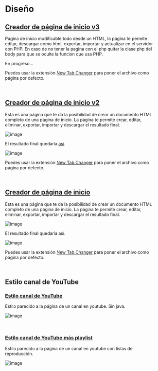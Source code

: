 # Diseño

## [Creador de página de inicio v3](https://xaival.github.io/Proyectos-Web/Dise%C3%B1o/Creador%20de%20home%20v3/)
Pagina de inicio modificable todo desde un HTML, la página te permite editar, descargar como html, exportar, importar y actualizar en el servidor con PHP.
En caso de no tener la pagina con el php quitar la clase php del body para que se oculte la funcion que usa PHP.

En progreso...

Puedes usar la extensión [New Tab Changer](https://chrome.google.com/webstore/detail/new-tab-changer/occbjkhimchkolibngmcefpjlbknggfh) para poner el archivo como página por defecto.

<br>

## [Creador de página de inicio v2](https://xaival.github.io/Proyectos-Web/Dise%C3%B1o/Creador%20de%20home%20v2/)
Esta es una página que te da la posibilidad de crear un documento HTML completo de una página de inicio.
La página te permite crear, editar, eliminar, exportar, importar y descargar el resultado final.

![image](https://github.com/Xaival/Proyectos-Web/assets/54257745/604c3c2e-d96a-49a6-b41b-4e6421815bb6)

El resultado final quedaría [así](https://xaival.github.io/Proyectos-Web/Dise%C3%B1o/Creador%20de%20home%20v2/Ejemplo.html).

![image](https://github.com/Xaival/Proyectos-Web/assets/54257745/b8e41101-cba1-45db-9a7c-3a324bfbd6e5)

Puedes usar la extensión [New Tab Changer](https://chrome.google.com/webstore/detail/new-tab-changer/occbjkhimchkolibngmcefpjlbknggfh) para poner el archivo como página por defecto.

<br>

## [Creador de página de inicio](https://xaival.github.io/Proyectos-Web/Dise%C3%B1o/Creador%20de%20home/)
Esta es una página que te da la posibilidad de crear un documento HTML completo de una página de inicio.
La página te permite crear, editar, eliminar, exportar, importar y descargar el resultado final.

![image](https://user-images.githubusercontent.com/54257745/137644102-5fb34c6a-c730-4943-8fd3-3d3e9100a499.png)

El resultado final quedaría así.

![image](https://user-images.githubusercontent.com/54257745/137644143-c0db1eff-97b2-451f-bbc7-83feb529181a.png)

Puedes usar la extensión [New Tab Changer](https://chrome.google.com/webstore/detail/new-tab-changer/occbjkhimchkolibngmcefpjlbknggfh) para poner el archivo como página por defecto.

<br>

## Estilo canal de YouTube
  ### [Estilo canal de YouTube](https://xaival.github.io/Proyectos-Web/Diseño/Estilo%20canal%20de%20YouTube/Estilo%20canal%20de%20YouTube/)
  Estilo parecido a la página de un canal en youtube. Sin java.
  
  ![image](https://user-images.githubusercontent.com/54257745/135287275-af9d660c-bab3-499e-b85b-d792fee6e033.png)

<br>

  ### [Estilo canal de YouTube más playlist](https://xaival.github.io/Proyectos-Web/Diseño/Estilo%20canal%20de%20YouTube/Estilo%20canal%20de%20YouTube%20más%20playlist/)
  Estilo parecido a la página de un canal en youtube con listas de reproducción.
  
  ![image](https://user-images.githubusercontent.com/54257745/135287354-5bfb28c5-0738-480c-bd12-c3e3d2732577.png)
